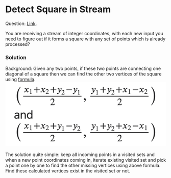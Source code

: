 # Detect Square in Stream
Question: [Link](https://leetcode.com/discuss/interview-question/1382025/Google-phone-screen).

You are receiving a stream of integer coordinates, with each new input you need to figure out if it forms a square with any set of points which is already processed?


### Solution
Background: Given any two points, if these two points are connecting one diagonal of a square then we can find the other two vertices of the square using [formula](https://www.quora.com/Given-two-diagonally-opposite-points-of-a-square-how-can-I-find-out-the-other-two-points-in-terms-of-the-coordinates-of-the-known-points/answer/Prateek-Karandikar?ch=10&share=6ae13061&srid=1Squ).
![Example](formula.png)

The solution quite simple: keep all incoming points in a visited sets and when a new point coordinates coming in, iterate existing visited set and pick a point one by one to find the other missing vertices using above formula.
Find these calculated vertices exist in the visited set or not.
